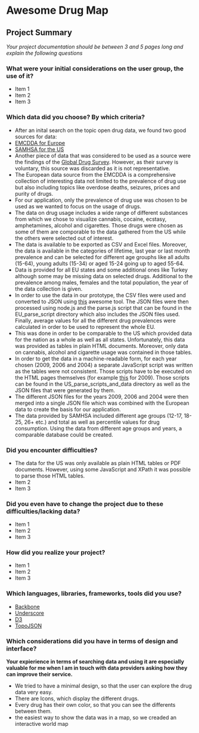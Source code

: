 # Awesome Drug Map

## Project Summary

*Your project documentation should be between 3 and 5 pages long and explain the following questions*

### What were your initial considerations on the user group, the use of it?

 - Item 1
 - Item 2
 - Item 3

### Which data did you choose? By which criteria?

 - After an inital search on the topic open drug data, we found two good sources for data:
 - [EMCDDA for Europe](http://www.emcdda.europa.eu/data/2014)
 - [SAMHSA for the US](http://oas.samhsa.gov/states.cfm)
 - Another piece of data that was considered to be used as a source were the findings of the [Global Drug Survey](http://www.globaldrugsurvey.com/). However, as their survey is voluntary, this source was discarded as it is not representative.
 - The European data source from the EMCDDA is a comprehensive collection of interesting data not limited to the prevalence of drug use but also including topics like overdose deaths, seizures, prices and purity of drugs.
 - For our application, only the prevalence of drug use was chosen to be used as we wanted to focus on the usage of drugs.
 - The data on drug usage includes a wide range of different substances from which we chose to visualize cannabis, cocaine, ecstasy, amphetamines, alcohol and cigarettes. Those drugs were chosen as some of them are comporable to the data gathered from the US while the others were selected out of interest.
 - The data is available to be exported as CSV and Excel files. Moreover, the data is available in the categories of lifetime, last year or last month prevalence and can be selected for different age grouphs like all adults (15-64), young adults (15-34) or aged 15-24 going up to aged 55-64. 
 - Data is provided for all EU states and some additional ones like Turkey although some may be missing data on selected drugs. Additional to the prevalence among males, females and the total population, the year of the data collection is given.
 - In order to use the data in our prototype, the CSV files were used and converted to JSON using [this](http://www.convertcsv.com/csv-to-json.htm) awesome tool. The JSON files were then processed using node.js and the parse.js script that can be found in the EU_parse_script directory which also includes the JSON files used. Finally, average values for all the different drug prevalences were calculated in order to be used to represent the whole EU. 
 - This was done in order to be comparable to the US which provided data for the nation as a whole as well as all states. Unfortunately, this data was provided as tables in plain HTML documents. Moreover, only data on cannabis, alcohol and cigarette usage was contained in those tables.
 - In order to get the data in a machine-readable form, for each year chosen (2009, 2006 and 2004) a separate JavaScript script was written as the tables were not consistent. Those scripts have to be executed on the HTML pages themselves (for example [this](http://oas.samhsa.gov/2k9State/WebOnlyTables/stateTabs.htm) for 2009). Those scripts can be found in the US_parse_scripts_and_data directory as well as the JSON files that were generated by them.
 - The different JSON files for the years 2009, 2006 and 2004 were then merged into a single JSON file which was combined with the European data to create the basis for our application. 
 - The data provided by SAMHSA included different age groups (12-17, 18-25, 26+ etc.) and total as well as percentile values for drug consumption. Using the data from different age groups and years, a comparable database could be created.

### Did you encounter difficulties?

 - The data for the US was only available as plain HTML tables or PDF documents. However, using some JavaScript and XPath it was possible to parse those HTML tables.
 - Item 2
 - Item 3

### Did you even have to change the project due to these difficulties/lacking data?

 - Item 1
 - Item 2
 - Item 3

### How did you realize your project?

 - Item 1
 - Item 2
 - Item 3

### Which languages, libraries, frameworks, tools did you use?

 - [Backbone](http://backbonejs.org)
 - [Underscore](http://underscorejs.org)
 - [D3](http://d3js.org/)
 - [TopoJSON](https://github.com/mbostock/topojson)

### Which considerations did you have in terms of design and interface?

**Your expierience in terms of searching data and using it are especially
valuable for me when I am in touch with data providers asking how they
can improve their service.**

- We tried to have a minimal design, so that the user can explore the drug data very easy.
- There are Icons, which display the different drugs.
- Every drug has their own color, so that you can see the differents between them.
- the easiest way to show the data was in a map, so we creaded an interactive world map

